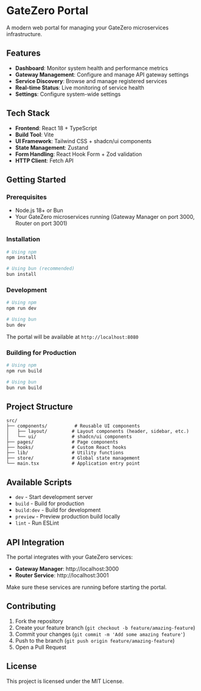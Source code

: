 # GateZero Portal

A modern web portal for managing your GateZero microservices infrastructure.

## Features

- **Dashboard**: Monitor system health and performance metrics
- **Gateway Management**: Configure and manage API gateway settings
- **Service Discovery**: Browse and manage registered services
- **Real-time Status**: Live monitoring of service health
- **Settings**: Configure system-wide settings

## Tech Stack

- **Frontend**: React 18 + TypeScript
- **Build Tool**: Vite
- **UI Framework**: Tailwind CSS + shadcn/ui components
- **State Management**: Zustand
- **Form Handling**: React Hook Form + Zod validation
- **HTTP Client**: Fetch API

## Getting Started

### Prerequisites

- Node.js 18+ or Bun
- Your GateZero microservices running (Gateway Manager on port 3000, Router on port 3001)

### Installation

```bash
# Using npm
npm install

# Using bun (recommended)
bun install
```

### Development

```bash
# Using npm
npm run dev

# Using bun
bun dev
```

The portal will be available at `http://localhost:8080`

### Building for Production

```bash
# Using npm
npm run build

# Using bun
bun run build
```

## Project Structure

```
src/
├── components/          # Reusable UI components
│   ├── layout/         # Layout components (header, sidebar, etc.)
│   └── ui/             # shadcn/ui components
├── pages/              # Page components
├── hooks/              # Custom React hooks
├── lib/                # Utility functions
├── store/              # Global state management
└── main.tsx            # Application entry point
```

## Available Scripts

- `dev` - Start development server
- `build` - Build for production
- `build:dev` - Build for development
- `preview` - Preview production build locally
- `lint` - Run ESLint

## API Integration

The portal integrates with your GateZero services:

- **Gateway Manager**: http://localhost:3000
- **Router Service**: http://localhost:3001

Make sure these services are running before starting the portal.

## Contributing

1. Fork the repository
2. Create your feature branch (`git checkout -b feature/amazing-feature`)
3. Commit your changes (`git commit -m 'Add some amazing feature'`)
4. Push to the branch (`git push origin feature/amazing-feature`)
5. Open a Pull Request

## License

This project is licensed under the MIT License.
